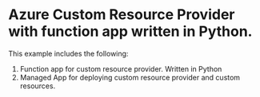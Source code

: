 # Azure Custom Resource Provider with function app written in Python.

This example includes the following:
1. Function app for custom resource provider. Written in Python
2. Managed App for deploying custom resource provider and custom resources.

